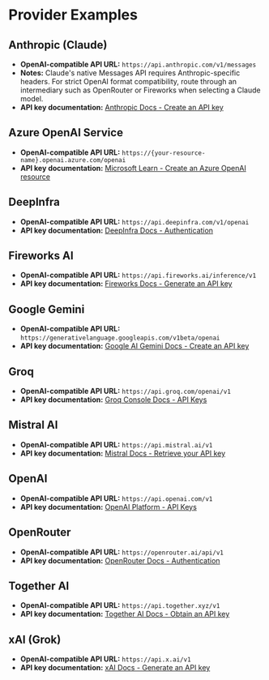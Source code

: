 # Provider Examples

## Anthropic (Claude)
- **OpenAI-compatible API URL:** `https://api.anthropic.com/v1/messages`
- **Notes:** Claude's native Messages API requires Anthropic-specific headers. For strict OpenAI format compatibility, route through an intermediary such as OpenRouter or Fireworks when selecting a Claude model.
- **API key documentation:** [Anthropic Docs - Create an API key](https://docs.anthropic.com/en/api/getting-started)

## Azure OpenAI Service
- **OpenAI-compatible API URL:** `https://{your-resource-name}.openai.azure.com/openai`
- **API key documentation:** [Microsoft Learn - Create an Azure OpenAI resource](https://learn.microsoft.com/azure/ai-services/openai/how-to/create-resource)

## DeepInfra
- **OpenAI-compatible API URL:** `https://api.deepinfra.com/v1/openai`
- **API key documentation:** [DeepInfra Docs - Authentication](https://deepinfra.com/docs/getting-started#authentication)

## Fireworks AI
- **OpenAI-compatible API URL:** `https://api.fireworks.ai/inference/v1`
- **API key documentation:** [Fireworks Docs - Generate an API key](https://docs.fireworks.ai/docs/getting-started#generate-an-api-key)

## Google Gemini
- **OpenAI-compatible API URL:** `https://generativelanguage.googleapis.com/v1beta/openai`
- **API key documentation:** [Google AI Gemini Docs - Create an API key](https://ai.google.dev/gemini-api/docs/get-started#api-key)

## Groq
- **OpenAI-compatible API URL:** `https://api.groq.com/openai/v1`
- **API key documentation:** [Groq Console Docs - API Keys](https://console.groq.com/docs/api-keys)

## Mistral AI
- **OpenAI-compatible API URL:** `https://api.mistral.ai/v1`
- **API key documentation:** [Mistral Docs - Retrieve your API key](https://docs.mistral.ai/getting-started/quickstart/#retrieve-your-api-key)

## OpenAI
- **OpenAI-compatible API URL:** `https://api.openai.com/v1`
- **API key documentation:** [OpenAI Platform - API Keys](https://platform.openai.com/account/api-keys)

## OpenRouter
- **OpenAI-compatible API URL:** `https://openrouter.ai/api/v1`
- **API key documentation:** [OpenRouter Docs - Authentication](https://openrouter.ai/docs#authentication)

## Together AI
- **OpenAI-compatible API URL:** `https://api.together.xyz/v1`
- **API key documentation:** [Together AI Docs - Obtain an API key](https://docs.together.ai/docs/quickstart#obtain-an-api-key)

## xAI (Grok)
- **OpenAI-compatible API URL:** `https://api.x.ai/v1`
- **API key documentation:** [xAI Docs - Generate an API key](https://docs.x.ai/docs/getting-started#generate-your-api-key)
